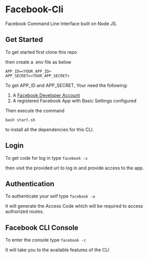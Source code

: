 # Facebook-Cli

Facebook Command Line Interface built on Node JS. 

## Get Started
To get started first clone this repo

then create a .env file as below
```
APP_ID=<YOUR_APP_ID>
APP_SECRET=<YOUR_APP_SECRET>
```

To get APP_ID and APP_SECRET, Your need the following:

1. A [Facebook Developer Account](https://developers.facebook.com/apps/)
2. A registered Facebook App with Basic Settings configured

Then execute the command 

`bash start.sh`

to install all the dependencies for this CLI.

## Login
To get code for log in type
`facebook -s`

then visit the provided url to log in and provide access to the app.

## Authentication
To authenticate your self type
`facebook -a`

It will generate the Access Code which will be required to access authorized routes.

## Facebook CLI Console
To enter the console type 
`facebook -c`

It will take you to the available features of the CLI
